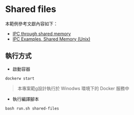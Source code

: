 # Shared files

本範例參考文獻內容如下：

+ [IPC through shared memory](https://www.geeksforgeeks.org/ipc-shared-memory/)
+ [IPC Examples, Shared Memory (Unix)](https://condor.depaul.edu/dmumaugh/readings/handouts/CSC343/examples/shmem.c)

## 執行方式

+ 啟動容器

```
dockerw start
```
> 本專案範g設計執行於 Winodws 環境下的 Docker 服務中

+ 執行編譯腳本

```
bash run.sh shared-files
```
